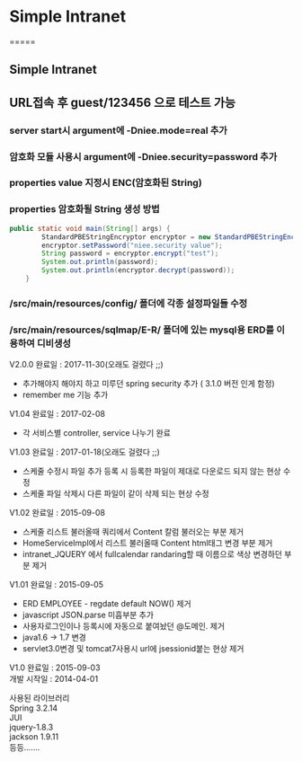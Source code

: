 # Simple Intranet
=====
## Simple Intranet

## URL접속 후 guest/123456 으로 테스트 가능

### server start시 argument에 -Dniee.mode=real 추가<br>
### 암호화 모듈 사용시 argument에 -Dniee.security=password 추가<br>
### properties value 지정시 ENC(암호화된 String)<br>
### properties 암호화될 String 생성 방법 <br>
```java
public static void main(String[] args) {
		StandardPBEStringEncryptor encryptor = new StandardPBEStringEncryptor();
		encryptor.setPassword("niee.security value");
		String password = encryptor.encrypt("test");
		System.out.println(password);
		System.out.println(encryptor.decrypt(password));
	}
```
### /src/main/resources/config/ 폴더에 각종 설정파일들 수정<br>
### /src/main/resources/sqlmap/E-R/ 폴더에 있는 mysql용 ERD를 이용하여 디비생성<br>

V2.0.0 완료일 : 2017-11-30(오래도 걸렸다 ;;)<br>
 - 추가해야지 해야지 하고 미루던 spring security 추가 ( 3.1.0 버전 인게 함정)  
 - remember me 기능 추가

V1.04 완료일 : 2017-02-08<br>
 - 각 서비스별 controller, service 나누기 완료

V1.03 완료일 : 2017-01-18(오래도 걸렸다 ;;)<br>
 - 스케줄 수정시 파일 추가 등록 시 등록한 파일이 제대로 다운로드 되지 않는 현상 수정
 - 스케줄 파일 삭제시 다른 파일이 같이 삭제 되는 현상 수정

V1.02 완료일 : 2015-09-08<br>
 - 스케줄 리스트 불러올때 쿼리에서 Content 칼럼 불러오는 부분 제거
 - HomeServiceImpl에서 리스트 불러올때 Content html태그 변경 부분 제거
 - intranet_JQUERY 에서 fullcalendar randaring할 때 이름으로 색상 변경하던 부분 제거

V1.01 완료일 : 2015-09-05<br>
- ERD EMPLOYEE - regdate default NOW() 제거
- javascript JSON.parse 미흡부분 추가
- 사용자로그인이나 등록시에 자동으로 붙여놨던 @도메인. 제거
- java1.6 -> 1.7 변경
- servlet3.0변경 및 tomcat7사용시 url에 jsessionid붙는 현상 제거

V1.0 완료일 : 2015-09-03<br>
개발 시작일 : 2014-04-01<br>

사용된 라이브러리<br>
Spring 3.2.14<br>
JUI<br>
jquery-1.8.3<br>
jackson 1.9.11<br>
등등.......
